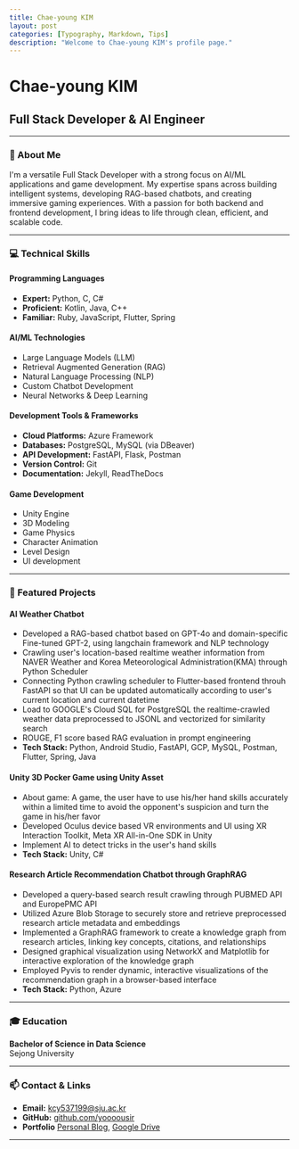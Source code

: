```yaml
---
title: Chae-young KIM
layout: post
categories: [Typography, Markdown, Tips]
description: "Welcome to Chae-young KIM's profile page."
---
```


# Chae-young KIM
## Full Stack Developer & AI Engineer

---

### 👋 About Me

I'm a versatile Full Stack Developer with a strong focus on AI/ML applications and game development. My expertise spans across building intelligent systems, developing RAG-based chatbots, and creating immersive gaming experiences. With a passion for both backend and frontend development, I bring ideas to life through clean, efficient, and scalable code.

---

### 💻 Technical Skills

#### Programming Languages
- **Expert:** Python, C, C#
- **Proficient:** Kotlin, Java, C++
- **Familiar:** Ruby, JavaScript, Flutter, Spring

#### AI/ML Technologies
- Large Language Models (LLM)
- Retrieval Augmented Generation (RAG)
- Natural Language Processing (NLP)
- Custom Chatbot Development
- Neural Networks & Deep Learning

#### Development Tools & Frameworks
- **Cloud Platforms:** Azure Framework
- **Databases:** PostgreSQL, MySQL (via DBeaver)
- **API Development:** FastAPI, Flask, Postman
- **Version Control:** Git
- **Documentation:** Jekyll, ReadTheDocs

#### Game Development
- Unity Engine
- 3D Modeling
- Game Physics
- Character Animation
- Level Design
- UI development
---

### 🚀 Featured Projects

#### AI Weather Chatbot
- Developed a RAG-based chatbot based on GPT-4o and domain-specific Fine-tuned GPT-2, using langchain framework and NLP technology
- Crawling user's location-based realtime weather information from NAVER Weather and Korea Meteorological Administration(KMA) through Python Scheduler
- Connecting Python crawling scheduler to Flutter-based frontend throuh FastAPI so that UI can be updated automatically according to user's current location and current datetime
- Load to GOOGLE's Cloud SQL for PostgreSQL the realtime-crawled weather data preprocessed to JSONL and vectorized for similarity search
- ROUGE, F1 score based RAG evaluation in prompt engineering
- **Tech Stack:** Python, Android Studio, FastAPI, GCP, MySQL, Postman, Flutter, Spring, Java

#### Unity 3D Pocker Game using Unity Asset
- About game: A game, the user have to use his/her hand skills accurately within a limited time to avoid the opponent's suspicion and turn the game in his/her favor
- Developed Oculus device based VR environments and UI using XR Interaction Toolkit, Meta XR All-in-One SDK in Unity
- Implement AI to detect tricks in the user's hand skills
- **Tech Stack:** Unity, C#

#### Research Article Recommendation Chatbot through GraphRAG
- Developed a query-based search result crawling through PUBMED API and EuropePMC API 
- Utilized Azure Blob Storage to securely store and retrieve preprocessed research article metadata and embeddings
- Implemented a GraphRAG framework to create a knowledge graph from research articles, linking key concepts, citations, and relationships
- Designed graphical visualization using NetworkX and Matplotlib for interactive exploration of the knowledge graph
- Employed Pyvis to render dynamic, interactive visualizations of the recommendation graph in a browser-based interface
- **Tech Stack:** Python, Azure
---

### 🎓 Education

**Bachelor of Science in Data Science**  
Sejong University

---

### 📫 Contact & Links

- **Email:** kcy537199@sju.ac.kr
- **GitHub:** [github.com/yoooousir](https://github.com/yoooousir)
- **Portfolio** [Personal Blog](https://yoooousir.github.io/), [Google Drive](https://drive.google.com/drive/folders/1VPGAOxke8JQfgPH5dH82NMTCemlnJRZ2)

---

